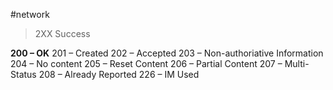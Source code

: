 #network 

> 2XX Success

**200 – OK**
201 – Created
202 – Accepted
203 – Non-authoriative Information
204 – No content
205 – Reset Content
206 – Partial Content
207 – Multi-Status
208 – Already Reported
226 – IM Used
